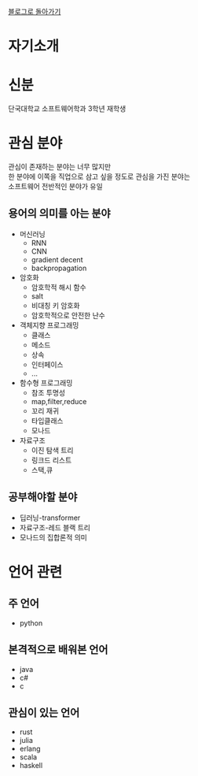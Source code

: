 [블로그로 돌아가기](/README.md)

자기소개
===
# 신분
단국대학교 소프트웨어학과 3학년 재학생

# 관심 분야
관심이 존재하는 분야는 너무 많지만  
한 분야에 이쪽을 직업으로 삼고 싶을 정도로 관심을 가진 분야는  
소프트웨어 전반적인 분야가 유일  

## 용어의 의미를 아는 분야
- 머신러닝
  - RNN
  - CNN
  - gradient decent
  - backpropagation
- 암호화
  - 암호학적 해시 함수
  - salt
  - 비대칭 키 암호화
  - 암호학적으로 안전한 난수
- 객체지향 프로그래밍
  - 클래스
  - 메소드
  - 상속
  - 인터페이스
  - ...
- 함수형 프로그래밍
  - 참조 투명성
  - map,filter,reduce
  - 꼬리 재귀
  - 타입클래스
  - 모나드
- 자료구조
  - 이진 탐색 트리
  - 링크드 리스트
  - 스택,큐

## 공부해야할 분야
- 딥러닝-transformer
- 자료구조-레드 블랙 트리
- 모나드의 집합론적 의미

# 언어 관련
## 주 언어
- python
## 본격적으로 배워본 언어
- java
- c#
- c
## 관심이 있는 언어
- rust
- julia
- erlang
- scala
- haskell
